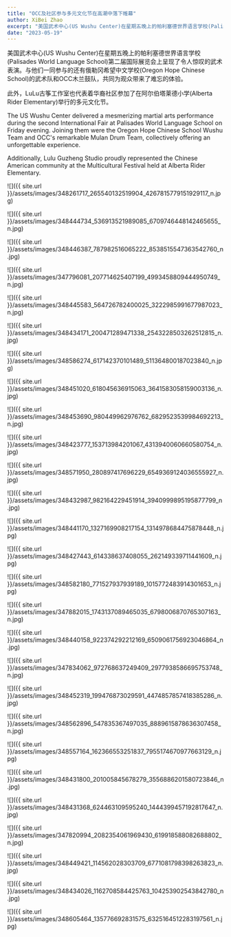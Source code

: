 ```yaml
---
title: "OCC及社区参与多元文化节在高潮中落下帷幕"
author: XiBei Zhao
excerpt: "美国武术中心(US Wushu Center)在星期五晚上的帕利塞德世界语言学校(Palisades World Language School)第二届国际展览会上呈现了令人惊叹的武术表演。与他们一同参与的还有俄勒冈希望中文学校(Oregon Hope Chinese School)的武术队和OCC木兰鼓队，共同为观众带来了难忘的体验。此外，LuLu古筝工作室也代表着华裔社区参加了在阿尔伯塔莱德小学(Alberta Rider Elementary)举行的多元文化节。"
date: "2023-05-19"
---
```


美国武术中心(US Wushu Center)在星期五晚上的帕利塞德世界语言学校(Palisades World Language School)第二届国际展览会上呈现了令人惊叹的武术表演。与他们一同参与的还有俄勒冈希望中文学校(Oregon Hope Chinese School)的武术队和OCC木兰鼓队，共同为观众带来了难忘的体验。

此外，LuLu古筝工作室也代表着华裔社区参加了在阿尔伯塔莱德小学(Alberta Rider Elementary)举行的多元文化节。

The US Wushu Center delivered a mesmerizing martial arts performance during the second International Fair at Palisades World Language School on Friday evening. Joining them were the Oregon Hope Chinese School Wushu Team and OCC's remarkable Mulan Drum Team, collectively offering an unforgettable experience.

Additionally, Lulu Guzheng Studio proudly represented the Chinese American community at the Multicultural Festival held at Alberta Rider Elementary.

![]({{ site.url }}/assets/images/348261717_265540132519904_4267815779151929117_n.jpg)

![]({{ site.url }}/assets/images/348444734_536913521989085_6709746448142465655_n.jpg)

![]({{ site.url }}/assets/images/348446387_787982516065222_8538515547363542760_n.jpg)

![]({{ site.url }}/assets/images/347796081_207714625407199_4993458809444950749_n.jpg)

![]({{ site.url }}/assets/images/348445583_564726782400025_3222985991677987023_n.jpg)

![]({{ site.url }}/assets/images/348434171_200471289471338_2543228503262512815_n.jpg)

![]({{ site.url }}/assets/images/348586274_617142370101489_511364800187023840_n.jpg)

![]({{ site.url }}/assets/images/348451020_618045636915063_3641583058159003136_n.jpg)

![]({{ site.url }}/assets/images/348453690_980449962976762_6829523539984692213_n.jpg)

![]({{ site.url }}/assets/images/348423777_153713984201067_4313940060660580754_n.jpg)

![]({{ site.url }}/assets/images/348571950_280897417696229_6549369124036555927_n.jpg)

![]({{ site.url }}/assets/images/348432987_982164229451914_3940999895195877799_n.jpg)

![]({{ site.url }}/assets/images/348441170_1327169908217154_1314978684475878448_n.jpg)

![]({{ site.url }}/assets/images/348427443_614338637408055_262149339711441609_n.jpg)

![]({{ site.url }}/assets/images/348582180_771527937939189_1015772483914301653_n.jpg)

![]({{ site.url }}/assets/images/347882015_1743137089465035_6798006870765307163_n.jpg)

![]({{ site.url }}/assets/images/348440158_922374292212169_6509061756923046864_n.jpg)

![]({{ site.url }}/assets/images/347834062_972768637249409_2977938586695753748_n.jpg)

![]({{ site.url }}/assets/images/348452319_199476873029591_4474857857418385286_n.jpg)

![]({{ site.url }}/assets/images/348562896_547835367497035_8889615878636307458_n.jpg)

![]({{ site.url }}/assets/images/348557164_162366553251837_7955174670977663129_n.jpg)

![]({{ site.url }}/assets/images/348431800_201005845678279_3556886201580723846_n.jpg)

![]({{ site.url }}/assets/images/348431368_624463109595240_1444399457192817647_n.jpg)

![]({{ site.url }}/assets/images/347820994_2082354061969430_619918588082688802_n.jpg)

![]({{ site.url }}/assets/images/348449421_114562028303709_6771081798398263823_n.jpg)

![]({{ site.url }}/assets/images/348434026_1162708584425763_104253902543842780_n.jpg)

![]({{ site.url }}/assets/images/348605464_135776692831575_6325164512283197561_n.jpg)
